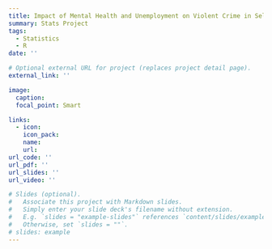 ```yaml
---
title: Impact of Mental Health and Unemployment on Violent Crime in Select US Counties
summary: Stats Project
tags:
  - Statistics
  - R
date: ''

# Optional external URL for project (replaces project detail page).
external_link: ''

image:
  caption:
  focal_point: Smart

links:
  - icon:
    icon_pack:
    name:
    url:
url_code: ''
url_pdf: ''
url_slides: ''
url_video: ''

# Slides (optional).
#   Associate this project with Markdown slides.
#   Simply enter your slide deck's filename without extension.
#   E.g. `slides = "example-slides"` references `content/slides/example-slides.md`.
#   Otherwise, set `slides = ""`.
# slides: example
---
```


